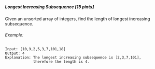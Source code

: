 ##### Longest Increasing Subsequence [15 pints]
Given an unsorted array of integers, find the length of longest increasing subsequence.

###### Example:
```
Input: [10,9,2,5,3,7,101,18]
Output: 4 
Explanation: The longest increasing subsequence is [2,3,7,101], 
             therefore the length is 4. 
```
